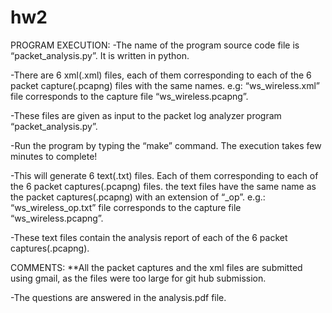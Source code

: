 # hw2
PROGRAM EXECUTION:
-The name of the program source code file is “packet_analysis.py”. It is written in python.

-There are 6 xml(.xml) files, each of them corresponding to each of the 6 packet capture(.pcapng) files with the same names.
e.g: “ws_wireless.xml” file corresponds to the capture file “ws_wireless.pcapng”.

-These files are given as input to the packet log analyzer program “packet_analysis.py”.

-Run the program by typing the “make” command. The execution takes few minutes to complete!

-This will generate 6 text(.txt) files. Each of them corresponding to each of the 6 packet captures(.pcapng) files. the text files have the same name as the packet captures(.pcapng) with an extension of “_op”.
e.g.:  “ws_wireless_op.txt” file corresponds to the capture file “ws_wireless.pcapng”.

-These text files contain the analysis report of each of the 6 packet captures(.pcapng). 

COMMENTS:
**All the packet captures and the xml files are submitted using gmail, as the files were too large for git hub submission.

-The questions are answered in the analysis.pdf file.
